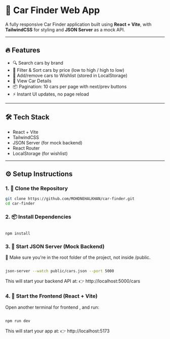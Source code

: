 # 🚗 Car Finder Web App

A fully responsive Car Finder application built using **React + Vite**, with **TailwindCSS** for styling and **JSON Server** as a mock API.

---

## 🔥 Features

- 🔍 Search cars by brand
- 🧰 Filter & Sort cars by price (low to high / high to low)
- 💖 Add/remove cars to Wishlist (stored in LocalStorage)
- 📄 View Car Details
- 📦 Pagination: 10 cars per page with next/prev buttons
- ⚡ Instant UI updates, no page reload

---

## 🛠 Tech Stack

- React + Vite
- TailwindCSS
- JSON Server (for mock backend)
- React Router
- LocalStorage (for wishlist)

---

## ⚙️ Setup Instructions

### 1. 📁 Clone the Repository

```bash
git clone https://github.com/MOHDNEHALKHAN/car-finder.git
cd car-finder
```

### 2. 📦 Install Dependencies
```bash

npm install

```

### 3. 🚀 Start JSON Server (Mock Backend)
📍 Make sure you're in the root folder of the project, not inside /public.

```bash

json-server --watch public/cars.json --port 5000
```
This will start your backend API at:
👉 http://localhost:5000/cars


### 4. 🧾 Start the Frontend (React + Vite)
Open another terminal for frontend , and run:

```bash

npm run dev

```
This will start your app at:
👉 http://localhost:5173